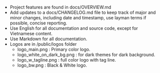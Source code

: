 - Project features are found in docs/OVERVIEW.md
- Add updates to a docs/CHANGELOG.md file to keep track of major and minor changes, including date and timestamp, use layman terms if possible, concise reporting.
- Use English for all documentation and source code, except for Vietnamese content.
- Use Markdown for all documentation.
- Logos are in /public/logos folder
  + logo_main.png : Primary color logo.
  + logo_white_on_dark_bg.png : for dark themes for dark background.
  + logo_w_tagline.png : full color logo with tag line.
  + logo_bw.png : Black & White logo.